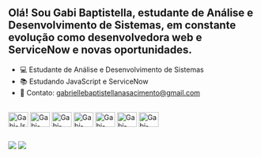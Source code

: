 ## Olá! Sou Gabi Baptistella, estudante de Análise e Desenvolvimento de Sistemas, em constante evolução como desenvolvedora web e ServiceNow e novas oportunidades.

- 💻 Estudante de Análise e Desenvolvimento de Sistemas
- 📚 Estudando JavaScript e ServiceNow
- 📧 Contato: gabriellebaptistellanasacimento@gmail.com

<div style="display: inline_block"><br>
  <img align="center" alt="Gabi-Js" height="30" width="40" src="https://cdn.jsdelivr.net/gh/devicons/devicon@latest/icons/javascript/javascript-original.svg">
  <img align="center" alt="Gabi-HTML" height="30" width="40" src="https://cdn.jsdelivr.net/gh/devicons/devicon@latest/icons/html5/html5-original.svg">
  <img align="center" alt="Gabi-CSS" height="30" width="40" src="https://cdn.jsdelivr.net/gh/devicons/devicon@latest/icons/css3/css3-original.svg">
  <img align="center" alt="Gabi-Bootstrap" height="30" width="40" src="https://cdn.jsdelivr.net/gh/devicons/devicon@latest/icons/bootstrap/bootstrap-original.svg">
  <img align="center" alt="Gabi-Trello" height="30" width="40" src="https://cdn.jsdelivr.net/gh/devicons/devicon@latest/icons/trello/trello-original.svg">
  <img align="center" alt="Gabi-Notion" height="30" width="40" src="https://cdn.jsdelivr.net/gh/devicons/devicon@latest/icons/notion/notion-original.svg"> 
  <img align="center" alt="Gabi-Figma" height="30" width="40" src="https://cdn.jsdelivr.net/gh/devicons/devicon@latest/icons/figma/figma-original.svg">
</div>
  
  ##
 
<div> 
  <a href = "mailto:gabriellebaptistellanascimento@gmail.com"><img src="https://img.shields.io/badge/Gmail-D14836?style=for-the-badge&logo=gmail&logoColor=white" target="_blank"></a>
  <a href="www.linkedin.com/in/gabrielle-baptistella-nascimento" target="_blank"><img src="https://img.shields.io/badge/LinkedIn-0077B5?style=for-the-badge&logo=linkedin&logoColor=white" target="_blank"></a> 
</div>

